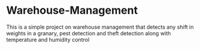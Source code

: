 # Warehouse-Management
This is a simple project on warehouse management that detects any shift in weights in a granary, pest detection and theft detection along with temperature and humidity control

